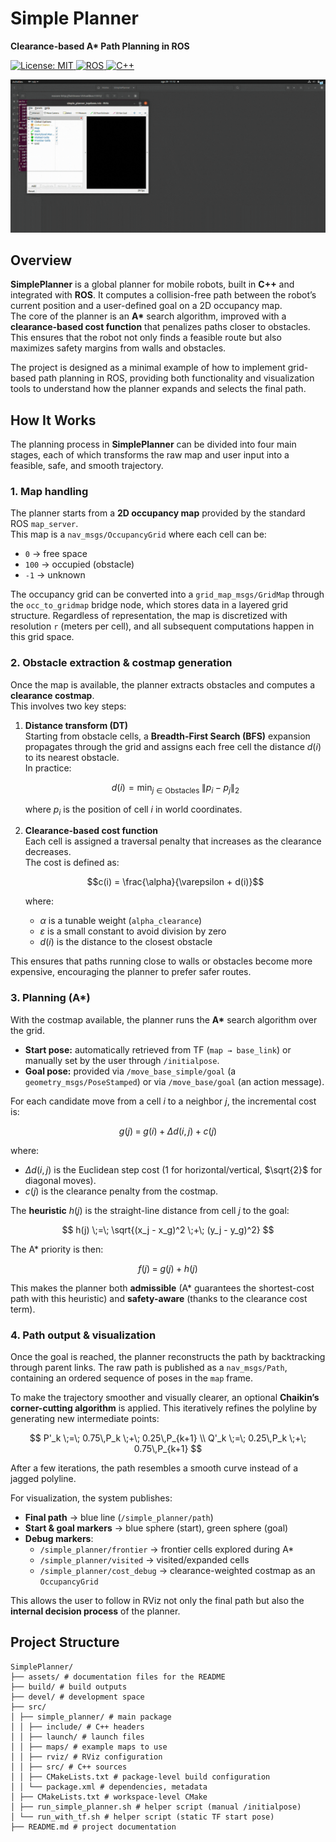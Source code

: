 <h1 align="left">Simple Planner</h1>

<p align="left">
  <strong>Clearance-based A* Path Planning in ROS</strong>
</p>

<p align="left">
  <a href="https://opensource.org/licenses/MIT">
    <img src="https://img.shields.io/badge/License-MIT-yellow.svg" alt="License: MIT">
  </a>
  <a href="https://www.ros.org/">
    <img src="https://img.shields.io/badge/ROS1-Noetic%20%7C%20Melodic-blue.svg" alt="ROS">
  </a>
  <a href="https://isocpp.org/">
    <img src="https://img.shields.io/badge/C++-11%2B-green.svg" alt="C++">
  </a>
</p>

<p align="center">
  <img src="assets/demo.gif" width=""600" alt="Simple Planner Path Expansion"/>
</p>

## Overview
**SimplePlanner** is a global planner for mobile robots, built in **C++** and integrated with **ROS**. It computes a collision-free path between the robot’s current position and a user-defined goal on a 2D occupancy map.  
The core of the planner is an **A\*** search algorithm, improved with a **clearance-based cost function** that penalizes paths closer to obstacles.  
This ensures that the robot not only finds a feasible route but also maximizes safety margins from walls and obstacles.  

The project is designed as a minimal example of how to implement grid-based path planning in ROS, providing both functionality and visualization tools to understand how the planner expands and selects the final path.


## How It Works
The planning process in **SimplePlanner** can be divided into four main stages, each of which transforms the raw map and user input into a feasible, safe, and smooth trajectory.

### 1. Map handling
The planner starts from a **2D occupancy map** provided by the standard ROS `map_server`.  
This map is a `nav_msgs/OccupancyGrid` where each cell can be:
- `0` → free space  
- `100` → occupied (obstacle)  
- `-1` → unknown  

The occupancy grid can be converted into a `grid_map_msgs/GridMap` through the `occ_to_gridmap` bridge node, which stores data in a layered grid structure. Regardless of representation, the map is discretized with resolution `r` (meters per cell), and all subsequent computations happen in this grid space.

### 2. Obstacle extraction & costmap generation
Once the map is available, the planner extracts obstacles and computes a **clearance costmap**.  
This involves two key steps:

1. **Distance transform (DT)**  
   Starting from obstacle cells, a **Breadth-First Search (BFS)** expansion propagates through the grid and assigns each free cell the distance $d(i)$ to its nearest obstacle.  
   In practice:

   $$d(i) = \min_{j \in \mathrm{Obstacles}} \; \lVert p_i - p_j \rVert_2$$

   where $p_i$ is the position of cell $i$ in world coordinates.

2. **Clearance-based cost function**  
   Each cell is assigned a traversal penalty that increases as the clearance decreases.  
   The cost is defined as:

   $$c(i) = \frac{\alpha}{\varepsilon + d(i)}$$

   where:
   - $\alpha$ is a tunable weight (`alpha_clearance`)
   - $\varepsilon$ is a small constant to avoid division by zero
   - $d(i)$ is the distance to the closest obstacle

This ensures that paths running close to walls or obstacles become more expensive, encouraging the planner to prefer safer routes.

### 3. Planning (A*)

With the costmap available, the planner runs the **A\*** search algorithm over the grid.

- **Start pose:** automatically retrieved from TF (`map → base_link`) or manually set by the user through `/initialpose`.
- **Goal pose:** provided via `/move_base_simple/goal` (a `geometry_msgs/PoseStamped`) or via `/move_base/goal` (an action message).

For each candidate move from a cell $i$ to a neighbor $j$, the incremental cost is:

$$
g(j) \;=\; g(i) \;+\; \Delta d(i,j) \;+\; c(j)
$$

where:
- $\Delta d(i,j)$ is the Euclidean step cost (1 for horizontal/vertical, $\sqrt{2}$ for diagonal moves).
- $c(j)$ is the clearance penalty from the costmap.

The **heuristic** $h(j)$ is the straight-line distance from cell $j$ to the goal:

$$
h(j) \;=\; \sqrt{(x_j - x_g)^2 \;+\; (y_j - y_g)^2}
$$

The A\* priority is then:

$$
f(j) \;=\; g(j) \;+\; h(j)
$$

This makes the planner both **admissible** (A\* guarantees the shortest-cost path with this heuristic) and **safety-aware** (thanks to the clearance cost term).

### 4. Path output & visualization

Once the goal is reached, the planner reconstructs the path by backtracking through parent links.
The raw path is published as a `nav_msgs/Path`, containing an ordered sequence of poses in the `map` frame.

To make the trajectory smoother and visually clearer, an optional **Chaikin’s corner-cutting algorithm** is applied. This iteratively refines the polyline by generating new intermediate points:

$$
P'_k \;=\; 0.75\,P_k \;+\; 0.25\,P_{k+1} \\
Q'_k \;=\; 0.25\,P_k \;+\; 0.75\,P_{k+1}
$$

After a few iterations, the path resembles a smooth curve instead of a jagged polyline.

For visualization, the system publishes:
- **Final path** → blue line (`/simple_planner/path`)
- **Start & goal markers** → blue sphere (start), green sphere (goal)
- **Debug markers**:
  - `/simple_planner/frontier` → frontier cells explored during A\*
  - `/simple_planner/visited` → visited/expanded cells
  - `/simple_planner/cost_debug` → clearance-weighted costmap as an `OccupancyGrid`

This allows the user to follow in RViz not only the final path but also the **internal decision process** of the planner.

## Project Structure
```
SimplePlanner/
├── assets/ # documentation files for the README
├── build/ # build outputs 
├── devel/ # development space 
├── src/
│ ├── simple_planner/ # main package
│ │ ├── include/ # C++ headers 
│ │ ├── launch/ # launch files 
│ │ ├── maps/ # example maps to use
│ │ ├── rviz/ # RViz configuration 
│ │ ├── src/ # C++ sources 
│ │ ├── CMakeLists.txt # package-level build configuration
│ │ └── package.xml # dependencies, metadata
│ ├── CMakeLists.txt # workspace-level CMake 
│ ├── run_simple_planner.sh # helper script (manual /initialpose)
│ └── run_with_tf.sh # helper script (static TF start pose)
├── README.md # project documentation
```